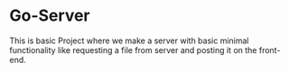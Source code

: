 # Go-Server

This is basic Project where we make a server with basic minimal functionality like requesting a file from server and posting it on the front-end.

